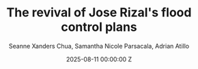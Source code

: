 ---
title: The revival of Jose Rizal's flood control plans
date: 2025-08-11 00:00:00 Z
category: editorial-article
layout: article-pdf
site-title: The revival of Jose Rizal's flood control plans
author: Seanne Xanders Chua, Samantha Nicole Parsacala, Adrian Atillo

group: 6
pdf-file: assets/pdf/Group-6-Editorial-Article.pdf
---